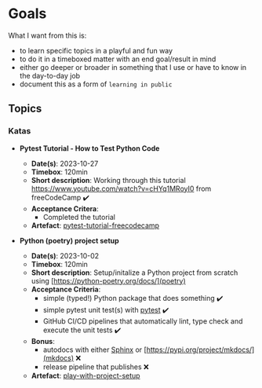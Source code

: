 # Goals

What I want from this is:
- to learn specific topics in a playful and fun way
- to do it in a timeboxed matter with an end goal/result in mind
- either go deeper or broader in something that I use or have to know in the day-to-day job
- document this as a form of `learning in public`

## Topics

### Katas

- **Pytest Tutorial - How to Test Python Code**
  - **Date(s)**: 2023-10-27
  - **Timebox**: 120min
  - **Short description**: Working through this tutorial https://www.youtube.com/watch?v=cHYq1MRoyI0 from freeCodeCamp ✔️
  - **Acceptance Critera**:
    - Completed the tutorial
  - **Artefact**: [pytest-tutorial-freecodecamp](katas/pytest-tutorial-freecodecamp/README.md)

- **Python (poetry) project setup**
  - **Date(s)**: 2023-10-02
  - **Timebox**: 120min
  - **Short description**: Setup/initalize a Python project from scratch using [https://python-poetry.org/docs/](poetry)
  - **Acceptance Criteria**:
    - simple (typed!) Python package that does something ✔️
    - simple pytest unit test(s) with [pytest](https://pypi.org/project/pytest/) ✔️
    - GitHub CI/CD pipelines that automatically lint, type check and execute the unit tests ✔️
  - **Bonus**:
    - autodocs with either [Sphinx](https://pypi.org/project/Sphinx/) or [https://pypi.org/project/mkdocs/](mkdocs) ❌
    - release pipeline that publishes ❌
  - **Artefact**: [play-with-project-setup](katas/play-with-project-setup/README.md)
